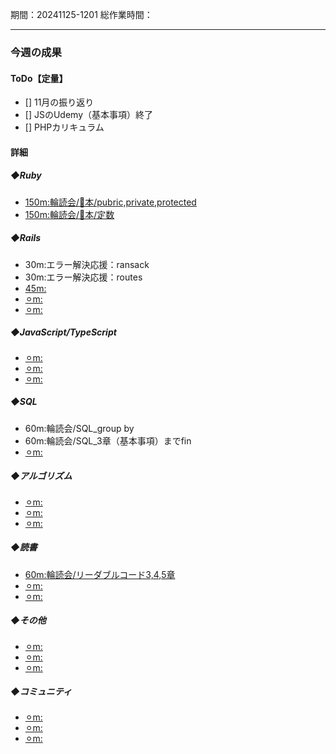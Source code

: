期間：20241125-1201
総作業時間：


---

### 今週の成果
#### ToDo【定量】
- [] 11月の振り返り
- [] JSのUdemy（基本事項）終了
- [] PHPカリキュラム

#### 詳細
##### ◆Ruby
  - [150m:輪読会/🍒本/pubric,private,protected](https://github.com/yu-ka3028/TIL/blob/main/Ruby/202411251950.md)
  - [150m:輪読会/🍒本/定数](https://github.com/yu-ka3028/TIL/blob/main/Ruby/202411271400.md)

##### ◆Rails
  - 30m:エラー解決応援：ransack
  - 30m:エラー解決応援：routes
  - [45m:]()
  - [⚪︎m:]()
  - [⚪︎m:]()

##### ◆JavaScript/TypeScript
  - [⚪︎m:]()
  - [⚪︎m:]()
  - [⚪︎m:]()

##### ◆SQL
  - 60m:輪読会/SQL_group by
  - 60m:輪読会/SQL_3章（基本事項）までfin
  - [⚪︎m:]()

##### ◆アルゴリズム
  - [⚪︎m:]()
  - [⚪︎m:]()
  - [⚪︎m:]()

##### ◆読書
  - [60m:輪読会/リーダブルコード3,4,5章](https://github.com/yu-ka3028/TIL/blob/main/Book/リーダブルコード/202411251330.md)
  - [⚪︎m:]()
  - [⚪︎m:]()

##### ◆その他
  - [⚪︎m:]()
  - [⚪︎m:]()
  - [⚪︎m:]()

##### ◆コミュニティ
   - [⚪︎m:]()
   - [⚪︎m:]()
   - [⚪︎m:]()


